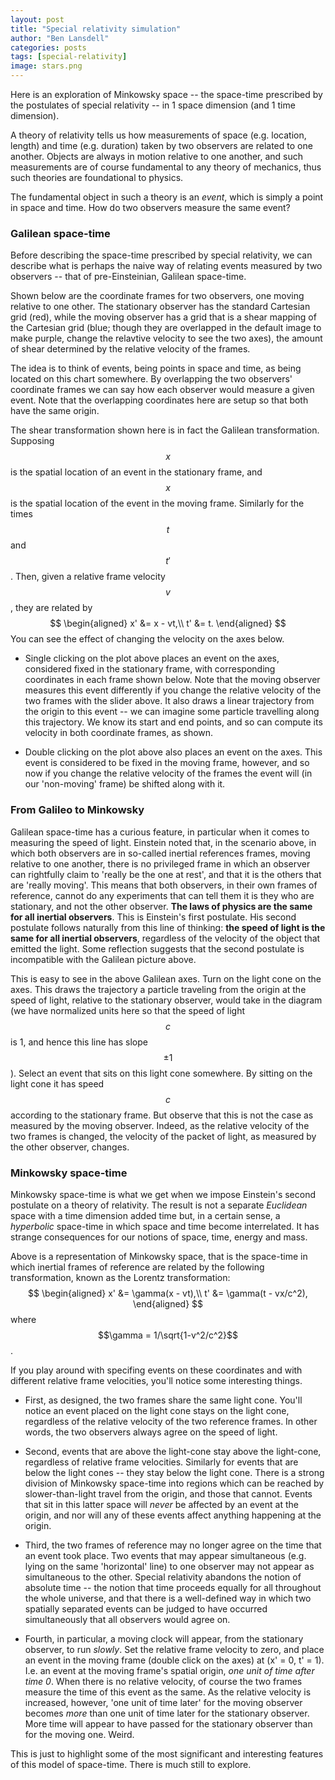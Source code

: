 ```yaml
---
layout: post
title: "Special relativity simulation"
author: "Ben Lansdell"
categories: posts
tags: [special-relativity]
image: stars.png
---
```


Here is an exploration of Minkowsky space -- the space-time prescribed by the postulates of special relativity -- in 1 space dimension (and 1 time dimension).

A theory of relativity tells us how measurements of space (e.g. location, length) and time (e.g. duration) taken by two observers are related to one another. Objects are always in motion relative to one another, and such measurements are of course fundamental to any theory of mechanics, thus such theories are foundational to physics.

The fundamental object in such a theory is an _event_, which is simply a point in space and time. How do two observers measure the same event?

### Galilean space-time

Before describing the space-time prescribed by special relativity, we can describe what is perhaps the naive way of relating events measured by two observers -- that of pre-Einsteinian, Galilean space-time.

Shown below are the coordinate frames for two observers, one moving relative to one other. The stationary observer has the standard Cartesian grid (red), while the moving observer has a grid that is a shear mapping of the Cartesian grid (blue; though they are overlapped in the default image to make purple, change the relavtive velocity to see the two axes), the amount of shear determined by the relative velocity of the frames. 

The idea is to think of events, being points in space and time, as being located on this chart somewhere. By overlapping the two observers' coordinate frames we can say how each observer would measure a given event. Note that the overlapping coordinates here are setup so that both have the same origin. 

The shear transformation shown here is in fact the Galilean transformation. Supposing $$x$$ is the spatial location of an event in the stationary frame, and $$x$$ is the spatial location of the event in the moving frame. Similarly for the times $$t$$ and $$t'$$. Then, given a relative frame velocity $$v$$, they are related by
$$
\begin{aligned}
x' &= x - vt,\\
t' &= t.
\end{aligned}
$$
You can see the effect of changing the velocity on the axes below.

<div id="observablehq-viewof-v_g-d6e7403f"></div>
<div id="observablehq-viewof-lightcone_g-d6e7403f"></div>
<div id="observablehq-pg-d6e7403f"></div>
<div id="observablehq-stats-d6e7403f"></div>

<script type="module">
import {Runtime, Inspector} from "https://cdn.jsdelivr.net/npm/@observablehq/runtime@4/dist/runtime.js";
import define from "https://api.observablehq.com/@benlansdell/minkowsky-space.js?v=3";
new Runtime().module(define, name => {
  if (name === "viewof v_g") return new Inspector(document.querySelector("#observablehq-viewof-v_g-d6e7403f"));
  if (name === "viewof lightcone_g") return new Inspector(document.querySelector("#observablehq-viewof-lightcone_g-d6e7403f"));
  if (name === "pg") return new Inspector(document.querySelector("#observablehq-pg-d6e7403f"));
  if (name === "stats") return new Inspector(document.querySelector("#observablehq-stats-d6e7403f"));
  return ["g_x_func","g_x_inv","plot_gallileo","event_xp_g","event_x_g"].includes(name);
});
</script>

* Single clicking on the plot above places an event on the axes, considered fixed in the stationary frame, with corresponding coordinates in each frame shown below. Note that the moving observer measures this event differently if you change the relative velocity of the two frames with the slider above. It also draws a linear trajectory from the origin to this event -- we can imagine some particle travelling along this trajectory. We know its start and end points, and so can compute its velocity in both coordinate frames, as shown.

* Double clicking on the plot above also places an event on the axes. This event is considered to be fixed in the moving frame, however, and so now if you change the relative velocity of the frames the event will (in our 'non-moving' frame) be shifted along with it.  

### From Galileo to Minkowsky

Galilean space-time has a curious feature, in particular when it comes to measuring the speed of light. Einstein noted that, in the scenario above, in which both observers are in so-called inertial references frames, moving relative to one another, there is no privileged frame in which an observer can rightfully claim to 'really be the one at rest', and that it is the others that are 'really moving'. This means that both observers, in their own frames of reference, cannot do any experiments that can tell them it is they who are stationary, and not the other observer. **The laws of physics are the same for all inertial observers**. This is Einstein's first postulate. His second postulate follows naturally from this line of thinking: **the speed of light is the same for all inertial observers**, regardless of the velocity of the object that emitted the light. Some reflection suggests that the second postulate is incompatible with the Galilean picture above. 

This is easy to see in the above Galilean axes. Turn on the light cone on the axes. This draws the trajectory a particle traveling from the origin at the speed of light, relative to the stationary observer, would take in the diagram (we have normalized units here so that the speed of light $$c$$ is 1, and hence this line has slope $$\pm 1$$). Select an event that sits on this light cone somewhere. By sitting on the light cone it has speed $$c$$ according to the stationary frame. But observe that this is not the case as measured by the moving observer. Indeed, as the relative velocity of the two frames is changed, the velocity of the packet of light, as measured by the other observer, changes.

### Minkowsky space-time

Minkowsky space-time is what we get when we impose Einstein's second postulate on a theory of relativity. The result is not a separate *Euclidean* space with a time dimension added time but, in a certain sense, a *hyperbolic* space-time in which space and time become interrelated. It has strange consequences for our notions of space, time, energy and mass.

<div id="observablehq-viewof-v_m-8e80fb62"></div>
<div id="observablehq-viewof-lightcone_m-8e80fb62"></div>
<div id="observablehq-pm-8e80fb62"></div>

<script type="module">
import {Runtime, Inspector} from "https://cdn.jsdelivr.net/npm/@observablehq/runtime@4/dist/runtime.js";
import define from "https://api.observablehq.com/@benlansdell/minkowsky-space.js?v=3";
new Runtime().module(define, name => {
  if (name === "viewof v_m") return new Inspector(document.querySelector("#observablehq-viewof-v_m-8e80fb62"));
  if (name === "viewof lightcone_m") return new Inspector(document.querySelector("#observablehq-viewof-lightcone_m-8e80fb62"));
  if (name === "pm") return new Inspector(document.querySelector("#observablehq-pm-8e80fb62"));
  return ["plot_minkowsky","gamma","m_x_func","m_t_func","m_x_inv","m_t_inv","event_xp_m","event_x_m","event_t_m"].includes(name);
});
</script>

Above is a representation of Minkowsky space, that is the space-time in which inertial frames of reference are related by the following transformation, known as the Lorentz transformation: 
$$
\begin{aligned}
x' &= \gamma(x - vt),\\
t' &= \gamma(t - vx/c^2),
\end{aligned}
$$
where $$\gamma = 1/\sqrt{1-v^2/c^2}$$.

If you play around with specifing events on these coordinates and with different relative frame velocities, you'll notice some interesting things.

* First, as designed, the two frames share the same light cone. You'll notice an event placed on the light cone stays on the light cone, regardless of the relative velocity of the two reference frames. In other words, the two observers always agree on the speed of light. 

* Second, events that are above the light-cone stay above the light-cone, regardless of relative frame velocities. Similarly for events that are below the light cones -- they stay below the light cone. There is a strong division of Minkowsky space-time into regions which can be reached by slower-than-light travel from the origin, and those that cannot. Events that sit in this latter space will *never* be affected by an event at the origin, and nor will any of these events affect anything happening at the origin.

* Third, the two frames of reference may no longer agree on the time that an event took place. Two events that may appear simultaneous (e.g. lying on the same 'horizontal' line) to one observer may not appear as simultaneous to the other. Special relativity abandons the notion of absolute time -- the notion that time proceeds equally for all throughout the whole universe, and that there is a well-defined way in which two spatially separated events can be judged to have occurred simultaneously that all observers would agree on. 

* Fourth, in particular, a moving clock will appear, from the stationary observer, to run *slowly*. Set the relative frame velocity to zero, and place an event in the moving frame (double click on the axes) at (x' = 0, t' = 1). I.e. an event at the moving frame's spatial origin, *one unit of time after time 0*. When there is no relative velocity, of course the two frames measure the time of this event as the same. As the relative velocity is increased, however, 'one unit of time later' for the moving observer becomes *more* than one unit of time later for the stationary observer. More time will appear to have passed for the stationary observer than for the moving one. Weird.

This is just to highlight some of the most significant and interesting features of this model of space-time. There is much still to explore. 
